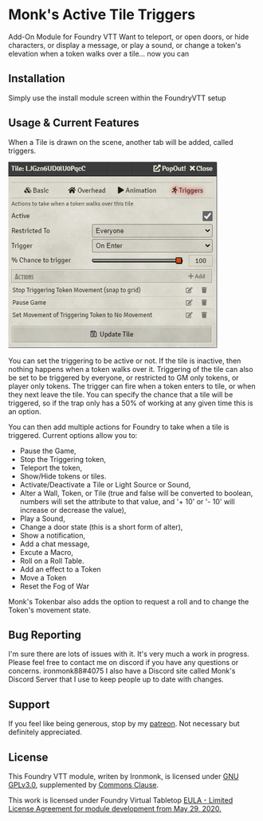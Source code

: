 # Monk's Active Tile Triggers
Add-On Module for Foundry VTT
Want to teleport, or open doors, or hide characters, or display a message, or play a sound, or change a token's elevation when a token walks over a tile... now you can

## Installation
Simply use the install module screen within the FoundryVTT setup

## Usage & Current Features
When a Tile is drawn on the scene, another tab will be added, called triggers.

![monks-active-tiles](/screenshots/main.png)

You can set the triggering to be active or not.  If the tile is inactive, then nothing happens when a token walks over it.
Triggering of the tile can also be set to be triggered by everyone, or restricted to GM only tokens, or player only tokens.
The trigger can fire when a token enters to tile, or when they next leave the tile.
You can specify the chance that a tile will be triggered, so if the trap only has a 50% of working at any given time this is an option.

You can then add multiple actions for Foundry to take when a tile is triggered.
Current options allow you to: 
* Pause the Game, 
* Stop the Triggering token, 
* Teleport the token, 
* Show/Hide tokens or tiles.
* Activate/Deactivate a Tile or Light Source or Sound, 
* Alter a Wall, Token, or Tile (true and false will be converted to boolean, numbers will set the attribute to that value, and '+ 10' or '- 10' will increase or decrease the value),
* Play a Sound,
* Change a door state (this is a short form of alter),
* Show a notification,
* Add a chat message,
* Excute a Macro,
* Roll on a Roll Table.
* Add an effect to a Token
* Move a Token
* Reset the Fog of War

Monk's Tokenbar also adds the option to request a roll and to change the Token's movement state.

## Bug Reporting
I'm sure there are lots of issues with it.  It's very much a work in progress.
Please feel free to contact me on discord if you have any questions or concerns. ironmonk88#4075
I also have a Discord site called Monk's Discord Server that I use to keep people up to date with changes.

## Support

If you feel like being generous, stop by my <a href="https://www.patreon.com/ironmonk">patreon</a>.  Not necessary but definitely appreciated.

## License
This Foundry VTT module, writen by Ironmonk, is licensed under [GNU GPLv3.0](https://www.gnu.org/licenses/gpl-3.0.en.html), supplemented by [Commons Clause](https://commonsclause.com/).

This work is licensed under Foundry Virtual Tabletop <a href="https://foundryvtt.com/article/license/">EULA - Limited License Agreement for module development from May 29, 2020.</a>
